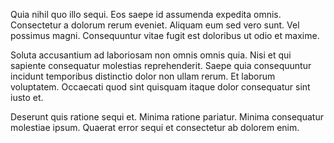 Quia nihil quo illo sequi. Eos saepe id assumenda expedita omnis. Consectetur a dolorum rerum eveniet. Aliquam eum sed vero sunt. Vel possimus magni. Consequuntur vitae fugit est doloribus ut odio et maxime.
 Soluta accusantium ad laboriosam non omnis omnis quia. Nisi et qui sapiente consequatur molestias reprehenderit. Saepe quia consequuntur incidunt temporibus distinctio dolor non ullam rerum. Et laborum voluptatem. Occaecati quod sint quisquam itaque dolor consequatur sint iusto et.
 Deserunt quis ratione sequi et. Minima ratione pariatur. Minima consequatur molestiae ipsum. Quaerat error sequi et consectetur ab dolorem enim.